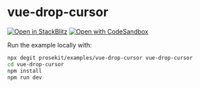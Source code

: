 # vue-drop-cursor

[![Open in StackBlitz](https://developer.stackblitz.com/img/open_in_stackblitz.svg)](https://stackblitz.com/github/prosekit/examples/tree/master/vue-drop-cursor)
[![Open with CodeSandbox](https://assets.codesandbox.io/github/button-edit-lime.svg)](https://codesandbox.io/p/sandbox/github/prosekit/examples/tree/master/vue-drop-cursor)

Run the example locally with:

```bash
npx degit prosekit/examples/vue-drop-cursor vue-drop-cursor
cd vue-drop-cursor
npm install
npm run dev
```
